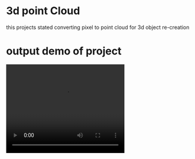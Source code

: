 # 3d point Cloud

this projects stated converting pixel to point cloud for 3d object re-creation

# output demo of project

<video width="320" height="240" controls>
  <source src="https://drive.google.com/file/d/16ECH_DcLh8vVhvOkVqW1btmbQWqqXzuq/view?usp=share_link" type="video/mp4">
</video>